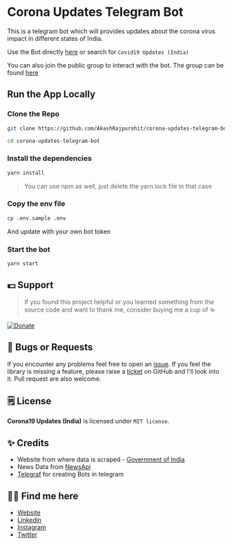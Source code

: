 # Corona Updates Telegram Bot
This is a telegram bot which will provides updates about the corona virus impact in different states of India.

Use the Bot directly [here](https://t.me/akash_covid19_update_bot) or search for `Covid19 Updates (India)`

You can also join the public group to interact with the bot. The group can be found [here](https://t.me/joinchat/KWRp-Rrv_dXz_jTrkeuP0Q)

## Run the App Locally

### Clone the Repo
```bash
git clone https://github.com/AkashRajpurohit/corona-updates-telegram-bot.git

cd corona-updates-telegram-bot
```

### Install the dependencies
```bash
yarn install
```

> You can use npm as well, just delete the yarn.lock file in that case

### Copy the env file

```bash
cp .env.sample .env
```

And update with your own bot token

### Start the bot
```bash
yarn start
```

## 💵 Support
> If you found this project helpful or you learned something from the source code and want to thank me, consider buying me a cup of :coffee:

[![Donate](https://img.shields.io/badge/Donate-PayPal-green.svg)](https://www.paypal.me/RajpurohitAkash)


## 🐛 Bugs or Requests

If you encounter any problems feel free to open an [issue](https://github.com/AkashRajpurohit/corona-updates-telegram-bot/issues/new?template=bug_report.md). If you feel the library is missing a feature, please raise a [ticket](https://github.com/AkashRajpurohit/corona-updates-telegram-bot/issues/new?template=feature_request.md) on GitHub and I'll look into it. Pull request are also welcome.

## 🗒️ License

**Corona19 Updates (India)** is licensed under `MIT license`.

## ✨ Credits
* Website from where data is scraped - [Government of India](https://www.mohfw.gov.in/)
* News Data from [NewsApi](https://newsapi.org/)
* [Telegraf](https://telegraf.js.org/) for creating Bots in telegram

## 👦🏼 Find me here
* [Website](https://akashwho.codes)
* [Linkedin](https://www.linkedin.com/in/AkashRajpurohit)
* [Instagram](https://www.instagram.com/akashwho.codes)
* [Twitter](https://www.twitter.com/AkashWhoCodes)